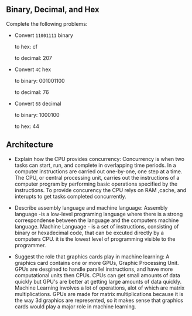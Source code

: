 ## Binary, Decimal, and Hex

Complete the following problems:

* Convert `11001111` binary

    to hex: cf

    to decimal: 207


* Convert `4C` hex

    to binary: 001001100

    to decimal: 76


* Convert `68` decimal

    to binary: 1000100

    to hex: 44

## Architecture

* Explain how the CPU provides concurrency:
Concurrency is when two tasks can start, run, and complete in overlapping time periods. In a computer instructions are carried out 
one-by-one, one step at a time. The CPU, or central processing unit, carries out the instructions of a computer program by performing basic operations specified by the instructions. To provide concurency the CPU relys on RAM ,cache, and interupts to get tasks completed concurrently.

* Describe assembly language and machine language:
Assembly language -is a low-level programing language where there is a strong correspondense between the language and the computers machine language.
Machine Language - is a set of instructions, consisting of binary or hexadecimal code, that can be excuted directly by a computers CPU. it is the lowest level of programming visible to the programmer.

* Suggest the role that graphics cards play in machine learning:
A graphics card contains one or more GPUs, Graphic Processing Unit. GPUs are desgined to handle parallel instructions, and have more computational units then CPUs. CPUs can get small amounts of data quickly but GPU's are better at getting large amounts of data quickly. Machine Learning involves a lot of operations, alot of which are matrix multiplications. GPUs are made for matrix multiplications because it is the way 3d graphics are represented, so it makes sense that graphics cards would play a major role in machine learning. 

